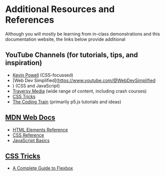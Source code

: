 # Additional Resources and References

Although you will mostly be learning from in-class demonstrations and this documentation website, the links below provide additional 
## YouTube Channels (for tutorials, tips, and inspiration)
-  [Kevin Powell](https://www.youtube.com/@KevinPowell) (CSS-focussed)
- [Web Dev Simplified](https://www.youtube.com/@WebDevSimplified
- ) (CSS and JavaScript)
- [Traversy Media](https://www.youtube.com/@TraversyMedia) (wide range of content, including crash courses)
- [CSS Tricks](https://www.youtube.com/@realcsstricks)
- [The Coding Train](https://www.youtube.com/@TheCodingTrain) (primarily p5.js tutorials and ideas)

## [MDN Web Docs](https://developer.mozilla.org/en-US/)
- [HTML Elements Reference](https://developer.mozilla.org/en-US/docs/Web/HTML/Element)
- [CSS Reference](https://developer.mozilla.org/en-US/docs/Web/CSS/Reference)
- [JavaScript Basics](https://developer.mozilla.org/en-US/docs/Learn/Getting_started_with_the_web/JavaScript_basics)

## [CSS Tricks](https://css-tricks.com)
- [A Complete Guide to Flexbox](https://css-tricks.com/snippets/css/a-guide-to-flexbox/)